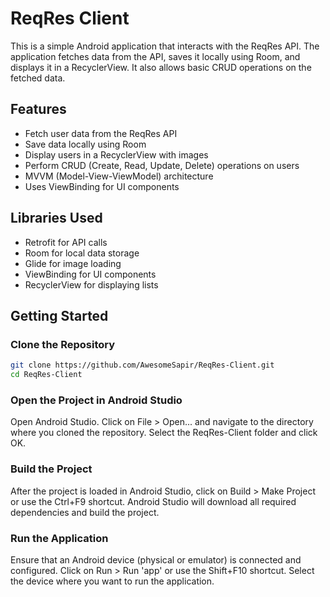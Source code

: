 # ReqRes Client

This is a simple Android application that interacts with the ReqRes API. The application fetches data from the API, saves it locally using Room, and displays it in a RecyclerView. It also allows basic CRUD operations on the fetched data.

## Features

- Fetch user data from the ReqRes API
- Save data locally using Room
- Display users in a RecyclerView with images
- Perform CRUD (Create, Read, Update, Delete) operations on users
- MVVM (Model-View-ViewModel) architecture
- Uses ViewBinding for UI components

## Libraries Used

- Retrofit for API calls
- Room for local data storage
- Glide for image loading
- ViewBinding for UI components
- RecyclerView for displaying lists

## Getting Started

### Clone the Repository

```bash
git clone https://github.com/AwesomeSapir/ReqRes-Client.git
cd ReqRes-Client
```

### Open the Project in Android Studio

Open Android Studio.
Click on File > Open... and navigate to the directory where you cloned the repository.
Select the ReqRes-Client folder and click OK.

### Build the Project

After the project is loaded in Android Studio, click on Build > Make Project or use the Ctrl+F9 shortcut.
Android Studio will download all required dependencies and build the project.

### Run the Application

Ensure that an Android device (physical or emulator) is connected and configured.
Click on Run > Run 'app' or use the Shift+F10 shortcut.
Select the device where you want to run the application.
